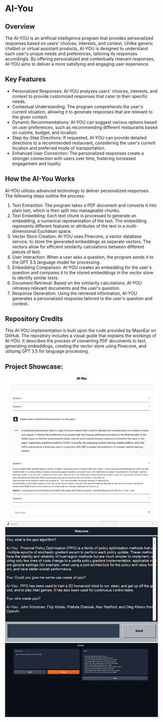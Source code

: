 # AI-You

## Overview
The AI-YOU is an artificial intelligence program that provides personalized responses based on users' choices, interests, and context. Unlike generic chatbot or virtual assistant products, AI-YOU is designed to understand each user's unique needs and preferences, tailoring its responses accordingly. By offering personalized and contextually relevant responses, AI-YOU aims to deliver a more satisfying and engaging user experience.

## Key Features
* Personalized Responses: AI-YOU analyzes users' choices, interests, and context to provide customized responses that cater to their specific needs.
* Contextual Understanding: The program comprehends the user's current situation, allowing it to generate responses that are relevant to the given context.
* Dynamic Recommendations: AI-YOU can suggest various options based on user preferences, such as recommending different restaurants based on cuisine, budget, and location.
* Step-by-Step Directions: If requested, AI-YOU can provide detailed directions to a recommended restaurant, considering the user's current location and preferred mode of transportation.
* Enhanced User Connection: The personalized responses create a stronger connection with users over time, fostering increased engagement and loyalty.

## How the AI-You Works
AI-YOU utilizes advanced technology to deliver personalized responses. The following steps outline the process:

1. Text Extraction: The program takes a PDF document and converts it into plain text, which is then split into manageable chunks.
2. Text Embedding: Each text chunk is processed to generate an embedding, a numerical representation of the text. The embedding represents different features or attributes of the text in a multi-dimensional Euclidean space.
3. Vector Store Creation: AI-YOU uses Pinecone, a vector database service, to store the generated embeddings as separate vectors. The vectors allow for efficient similarity calculations between different pieces of text.
4. User Interaction: When a user asks a question, the program sends it to the GPT 3.5 language model for processing.
5. Embedding Comparison: AI-YOU creates an embedding for the user's question and compares it to the stored embeddings in the vector store to identify similar texts.
6. Document Retrieval: Based on the similarity calculations, AI-YOU retrieves relevant documents and the user's question.
7. Response Generation: Using the retrieved information, AI-YOU generates a personalized response tailored to the user's question and context.

## Repository Credits
This AI-YOU implementation is built upon the code provided by MayoEar on GitHub. The repository includes a visual guide that explains the workings of AI-YOU. It describes the process of converting PDF documents to text, generating embeddings, creating the vector store using Pinecone, and utilizing GPT 3.5 for language processing.

## Project Showcase: 
![ai_you](https://github.com/TejasDeepLearning/AI-You/blob/main/ai_you.png)
![ai_you_1](https://github.com/TejasDeepLearning/AI-You/blob/main/aiyou_1.png)
![ai_you_2](https://github.com/TejasDeepLearning/AI-You/blob/main/aiyou_2.png)
